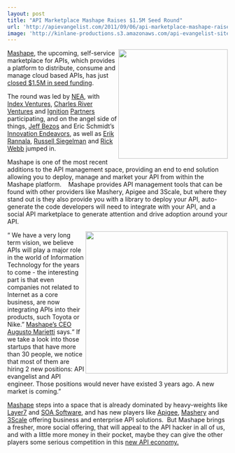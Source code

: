 ```yaml
---
layout: post
title: "API Marketplace Mashape Raises $1.5M Seed Round"
url: 'http://apievangelist.com/2011/09/06/api-marketplace-mashape-raises-1.5m-seed-round/'
image: 'http://kinlane-productions.s3.amazonaws.com/api-evangelist-site/blog/mashape-logo.png'
---
```


[<img class="c1" src="http://kinlane-productions.s3.amazonaws.com/api-service-providers/mashape-logo.png" alt="" width="250" align="right" />][1]

[Mashape][1], the upcoming, self-service marketplace for APIs, which provides a platform to distribute, consume and manage cloud based APIs, has just [closed $1.5M in seed funding][2].

The round was led by [NEA][3], with [Index Ventures][4], [Charles River Ventures][5] and [Ignition][6] [Partners][6] participating, and on the angel side of things, [Jeff Bezos][7] and Eric Schmidt’s [Innovation Endeavors][8], as well as [Erik Rannala][9], [Russell Siegelman][10] and [Rick Webb][11] jumped in.

Mashape is one of the most recent additions to the API management space, providing an end to end solution allowing you to deploy, manage and market your API from within the Mashape platform.    Mashape provides API management tools that can be found with other providers like Mashery, Apigee and 3Scale, but where they stand out is they also provide you with a library to deploy your API, auto-generate the code developers will need to integrate with your API, and a social API marketplace to generate attention and drive adoption around your API.

<img class="c1" src="http://kinlane-productions.s3.amazonaws.com/api-service-providers/mashape/Mashape-Tag-Cloud.png" alt="" width="325" align="right" />“ We have a very long term vision, we believe APIs will play a major role in the
world of Information Technology for the years to come - the interesting part
is that even companies not related to Internet as a core business, are now
integrating APIs into their products, such Toyota or Nike.” [Mashape’s CEO][12]
[Augusto Marietti][12] says.“ If we take a look into those startups that have more than 30 people, we notice that most of them are hiring 2 new positions: API evangelist and API engineer. Those
positions would never have existed 3 years ago. A new market is coming.”

[Mashape][13] steps into a space that is already dominated by heavy-weights like [Layer7][14] and [SOA Software][15], and has new players like [Apigee][16], [Mashery][17] and [3Scale][18] offering business and enterprise API solutions.  But Mashape brings a fresher, more social offering, that will appeal to the API hacker in all of us, and with a little more money in their pocket, maybe they can give the other players some serious competition in this [new API economy.][19]

   [1]: http://www.mashape.com/
   [2]: http://blog.mashape.com/mashape-raises-15m-from-nea-index-crv-jeff-be (closed 1.5 million in seed funding)
   [3]: http://www.crunchbase.com/financial-organization/new-enterprise-associates (NEA)
   [4]: http://www.crunchbase.com/financial-organization/index-ventures (Index Ventures)
   [5]: http://www.crunchbase.com/financial-organization/charles-river-ventures (Charles River Ventures)
   [6]: http://www.crunchbase.com/financial-organization/ignition-partners (Ignition Partners)
   [7]: http://en.wikipedia.org/wiki/Jeff_Bezos (Jeff Bezos)
   [8]: http://www.crunchbase.com/financial-organization/innovation-endeavors (Innovative Endeavors)
   [9]: http://www.crunchbase.com/person/erik-rannala (Erik Rannaia)
   [10]: http://www.crunchbase.com/person/russell-siegelman (Russ Siegelman)
   [11]: http://www.crunchbase.com/person/rick-webb (Rick Web)
   [12]: http://twitter.com/#!/sinzone (Mashape's CEO Augusto Marietti)
   [13]: http://apievangelist.com/serviceproviders/mashape.php (Mashape)
   [14]: /2011/06/17/layer-7-technologies-launches-new-api-portal/ (Layer7)
   [15]: http://www.soa.com/ (SOA Software)
   [16]: http://apievangelist.com/serviceproviders/apigee.php (Apigee)
   [17]: http://apievangelist.com/serviceproviders/mashery.php (Mashery)
   [18]: http://apievangelist.com/serviceproviders/3scale.php (3Scale)
   [19]: /2011/01/19/the-new-api-economy/
